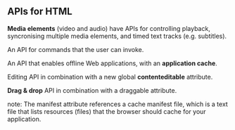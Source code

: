 ## APIs for HTML

**Media elements** (video and audio) have APIs for controlling playback, syncronising multiple media elements, and timed text tracks (e.g. subtitles).

An API for commands that the user can invoke.

An API that enables offline Web applications, with an **application cache**.

Editing API in combination with a new global **contenteditable** attribute.

**Drag & drop** API in combination with a draggable attribute.

note:
  The manifest attribute references a cache manifest file, which is a text file that lists resources (files) that the browser should cache for your application.


